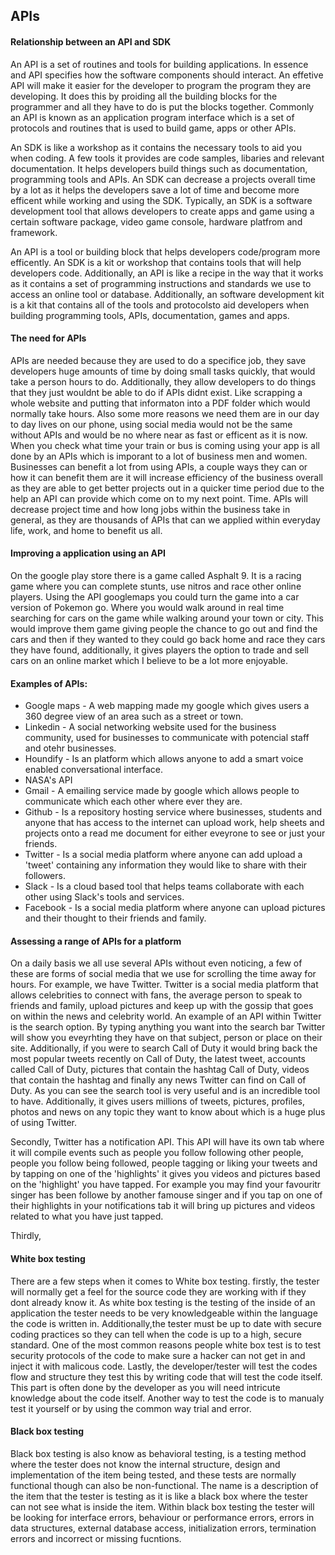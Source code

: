 ## APIs

#### Relationship between an API and SDK
An API is a set of routines and tools for building applications. In essence and API specifies how the software components should interact. An effetive API will make it easier for the developer to program the program they are developing. It does this by proiding all the building blocks for the programmer and all they have to do is put the blocks together. Commonly an API is known as an application program interface which is a set of protocols and routines that is used to build game, apps or other APIs.

An SDK is like a workshop as it contains the necessary tools to aid you when coding. A few tools it provides are code samples, libaries and relevant documentation. It helps developers build things such as documentation, programming tools and APIs. An SDK can decrease a projects overall time by a lot as it helps the developers save a lot of time and become more efficent while working and using the SDK. Typically, an SDK is a software development tool that allows developers to create apps and game using a certain software package, video game console, hardware platfrom and framework.

An API is a tool or building block that helps developers code/program more efficently. An SDK is a kit or workshop that contains tools that will help developers code. Additionally, an API is like a recipe in the way that it works as it contains a set of programming instructions and standards we use to access an online tool or database. Additionally, an software development kit is a kit that contains all of the tools and protocolsto aid developers when building programming tools, APIs, documentation, games and apps.

#### The need for APIs
APIs are needed because they are used to do a specifice job, they save developers huge amounts of time by doing small tasks quickly, that would take a person hours to do. Additionally, they allow developers to do things that they just wouldnt be able to do if APIs didnt exist. Like scrapping a whole website and putting that informaton into a PDF folder which would normally take hours. Also some more reasons we need them are in our day to day lives on our phone, using social media would not be the same without APIs and would be no where near as fast or efficent as it is now. When you check what time your train or bus is coming using your app is all done by an APIs which is imporant to a lot of business men and women. Businesses can benefit a lot from using APIs, a couple ways they can or how it can benefit them are it will increase efficiency of the business overall as they are able to get better projects out in a quicker time period due to the help an API can provide which come on to my next point. Time. APIs will decrease project time and how long jobs within the business take in general, as they are thousands of APIs that can we applied within everyday life, work, and home to benefit us all.

#### Improving a application using an API
On the google play store there is a game called Asphalt 9. It is a racing game where you can complete stunts, use nitros and race other online players. Using the API googlemaps you could turn the game into a car version of Pokemon go. Where you would walk around in real time searching for cars on the game while walking around your town or city. This would improve them game giving people the chance to go out and find the cars and then if they wanted to they could go back home and race they cars they have found, additionally, it gives players the option to trade and sell cars on an online market which I believe to be a lot more enjoyable.

#### Examples of APIs:
- Google maps - A web mapping made my google which gives users a 360 degree view of an area such as a street or town.
- Linkedin - A social networking website used for the business community, used for businesses to communicate with potencial staff and otehr businesses.
- Houndify - Is an platform which allows anyone to add a smart voice enabled conversational interface.
- NASA's API
- Gmail - A emailing service made by google which allows people to communicate which each other where ever they are.
- Github - Is a repository hosting service where businesses, students and anyone that has access to the internet can upload work, help sheets and projects onto a read me document for either eveyrone to see or just your friends.
- Twitter - Is a social media platform where anyone can add upload a 'tweet' containing any information they would like to share with their followers.
- Slack -  Is a cloud based tool that helps teams collaborate with each other using Slack's tools and services.
- Facebook - Is a social media platform where anyone can upload pictures and their thought to their friends and family.

#### Assessing a range of APIs for a platform
On a daily basis we all use several APIs without even noticing, a few of these are forms of social media that we use for scrolling the time away for hours. For example, we have Twitter. Twitter is a social media platform that allows celebrities to connect with fans, the average person to speak to friends and family, upload pictures and keep up with the gossip that goes on within the news and celebrity world. An example of an API within Twitter is the search option. By typing anything you want into the search bar Twitter will show you eveyrhting they have on that subject, person or place on their site. Additionally, if you were to search Call of Duty it would bring back the most popular tweets recently on Call of Duty, the latest tweet, accounts called Call of Duty, pictures that contain the hashtag Call of Duty, videos that contain the hashtag and finally any news Twitter can find on Call of Duty. As you can see the search tool is very useful and is an incredible tool to have. Additionally, it gives users millions of tweets, pictures, profiles, photos and news on any topic they want to know about which is a huge plus of using Twitter.

Secondly, Twitter has a notification API. This API will have its own tab where it will compile events such as people you follow following other people, people you follow being followed, people tagging or liking your tweets and by tapping on one of the 'highlights' it gives you videos and pictures based on the 'highlight' you have tapped. For example you may find your favouritr singer has been followe by another famouse singer and if you tap on one of their highlights in your notifications tab it will bring up pictures and videos related to what you have just tapped.

Thirdly, 





#### White box testing
There are a few steps when it comes to White box testing. firstly, the tester will normally get a feel for the source code they are working with if they dont already know it. As white box testing is the testing of the inside of an application the tester needs to be very knowledgeable within the language the code is written in. Additionally,the tester must be up to date with secure coding practices so they can tell when the code is up to a high, secure standard. One of the most common reasons people white box test is to test security protocols of the code to make sure a hacker can not get in and inject it with malicous code. Lastly, the developer/tester will test the codes flow and structure they test this by writing code that will test the code itself. This part is often done by the developer as you will need intricute knowledge about the code itself. Another way to test the code is to manualy test it yourself or by using the common way trial and error.

#### Black box testing
Black box testing is also know as behavioral testing, is a testing method where the tester does not know the internal structure, design and implementation of the item being tested, and these tests are normally functional though can also be non-functional. The name is a description of the item that the tester is testing as it is like a black box where the tester can not see what is inside the item. Within black box testing the tester will be looking for interface errors, behaviour or performance errors, errors in data structures, external database access, initialization errors, termination errors and incorrect or missing fucntions.
